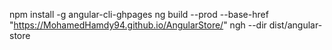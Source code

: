 

npm install -g angular-cli-ghpages
ng build --prod --base-href "https://MohamedHamdy94.github.io/AngularStore/"
ngh --dir dist/angular-store
